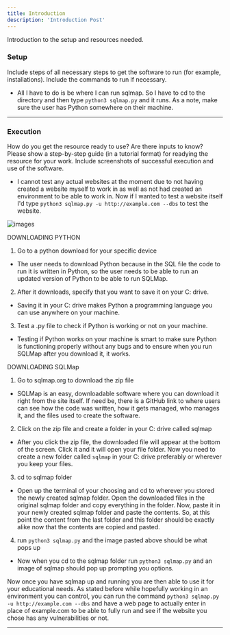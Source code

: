 ```yaml
---
title: Introduction
description: 'Introduction Post'
---
```


Introduction to the setup and resources needed.
<!--more-->
### Setup

Include steps of all necessary steps to get the software to run (for example, installations). Include the commands to run if necessary.

- All I have to do is be where I can run sqlmap. So I have to cd to the directory and then type `python3 sqlmap.py` and it runs. As a note, make sure the user has Python somewhere on their machine.

---

### Execution

How do you get the resource ready to use? Are there inputs to know? Please show a step-by-step guide (in a tutorial format) for readying the resource for your work. Include screenshots of successful execution and use of the software.

- I cannot test any actual websites at the moment due to not having created a website myself to work in as well as not had created an environment to be able to work in. Now if I wanted to test a website itself I'd type `python3 sqlmap.py -u http://example.com --dbs` to test the website.

![images](working-sqlmap.png)

DOWNLOADING PYTHON

1) Go to a python download for your specific device

- The user needs to download Python because in the SQL file the code to run it is written in Python, so the user needs to be able to run an updated version of Python to be able to run SQLMap.

2) After it downloads, specify that you want to save it on your C: drive.

- Saving it in your C: drive makes Python a programming language you can use anywhere on your machine.

3) Test a .py file to check if Python is working or not on your machine.

- Testing if Python works on your machine is smart to make sure Python is functioning properly without any bugs and to ensure when you run SQLMap after you download it, it works.

DOWNLOADING SQLMap

1) Go to sqlmap.org to download the zip file

- SQLMap is an easy, downloadable software where you can download it right from the site itself. If need be, there is a GitHub link to where users can see how the code was written, how it gets managed, who manages it, and the files used to create the software.

2) Click on the zip file and create a folder in your C: drive called sqlmap

- After you click the zip file, the downloaded file will appear at the bottom of the screen. Click it and it will open your file folder. Now you need to create a new folder called `sqlmap` in your C: drive preferably or wherever you keep your files.

3) cd to sqlmap folder

- Open up the terminal of your choosing and cd to wherever you stored the newly created sqlmap folder. Open the downloaded files in the original sqlmap folder and copy everything in the folder. Now, paste it in your newly created sqlmap folder and paste the contents. So, at this point the content from the last folder and this folder should be exactly alike now that the contents are copied and pasted.

4) run `python3 sqlmap.py` and the image pasted above should be what pops up

- Now when you cd to the sqlmap folder run `python3 sqlmap.py` and an image of sqlmap should pop up prompting you options.

Now once you have sqlmap up and running you are then able to use it for your educational needs. As stated before while hopefully working in an environment you can control, you can run the command `python3 sqlmap.py -u http://example.com --dbs` and have a web page to actually enter in place of example.com to be able to fully run and see if the website you chose has any vulnerabilities or not.

---
